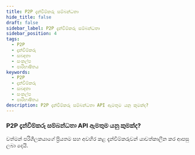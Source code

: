 ```yaml
---
title: P2P දැන්වීම්කරු සම්බන්ධතා
hide_title: false
draft: false
sidebar_label: P2P දැන්වීම්කරු සම්බන්ධතා
sidebar_position: 4
tags:
  - P2P
  - දැන්වීම්කරු
  - සබඳතා
  - සංකල්ප
  - පාරිභාෂිතය
keywords:
  - P2P
  - දැන්වීම්කරු
  - සබඳතා
  - සංකල්ප
  - පාරිභාෂිතය
description: P2P දැන්වීම්කරු සම්බන්ධතා API ඇමතුම යනු කුමක්ද?
---
```


### P2P දැන්වීම්කරු සම්බන්ධතා API ඇමතුම යනු කුමක්ද?

වත්මන් පරිශීලකයාගේ ප්‍රියතම සහ අවහිර කළ දැන්වීම්කරුවන් යාවත්කාලීන කර ආපසු ලබා දෙයි.
